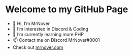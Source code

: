 # Welcome to my GitHub Page
- 👋 Hi, I’m MrNover
- 👀 I’m interested in Discord & Coding
- 🌱 I’m currently learning more PHP
- 📫 Contact me on Discord MrNover#0001
- Check out [mrnover.com](https://mrnover.com)
